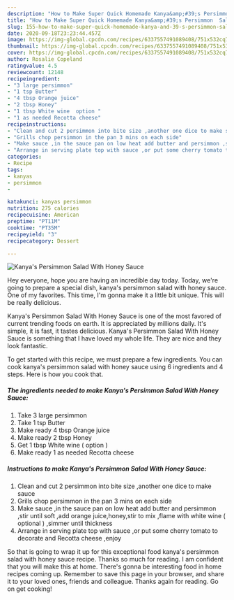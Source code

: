 ```yaml
---
description: "How to Make Super Quick Homemade Kanya&amp;#39;s Persimmon  Salad With Honey Sauce"
title: "How to Make Super Quick Homemade Kanya&amp;#39;s Persimmon  Salad With Honey Sauce"
slug: 155-how-to-make-super-quick-homemade-kanya-and-39-s-persimmon-salad-with-honey-sauce
date: 2020-09-18T23:23:44.457Z
image: https://img-global.cpcdn.com/recipes/6337557491089408/751x532cq70/kanyas-persimmon-salad-with-honey-sauce-recipe-main-photo.jpg
thumbnail: https://img-global.cpcdn.com/recipes/6337557491089408/751x532cq70/kanyas-persimmon-salad-with-honey-sauce-recipe-main-photo.jpg
cover: https://img-global.cpcdn.com/recipes/6337557491089408/751x532cq70/kanyas-persimmon-salad-with-honey-sauce-recipe-main-photo.jpg
author: Rosalie Copeland
ratingvalue: 4.5
reviewcount: 12148
recipeingredient:
- "3 large persimmon"
- "1 tsp Butter"
- "4 tbsp Orange juice"
- "2 tbsp Honey"
- "1 tbsp White wine  option "
- "1 as needed Recotta cheese"
recipeinstructions:
- "Clean and cut 2 persimmon into bite size ,another one dice to make sauce"
- "Grills chop persimmon in the pan 3 mins on each side"
- "Make sauce ,in the sauce pan on low heat add butter and persimmon ,stir until soft ,add orange juice,honey,stir to mix ,flame with white wine ( optional ) ,simmer until thickness"
- "Arrange in serving plate top with sauce ,or put some cherry tomato to decorate and Recotta cheese ,enjoy"
categories:
- Recipe
tags:
- kanyas
- persimmon
- 

katakunci: kanyas persimmon  
nutrition: 275 calories
recipecuisine: American
preptime: "PT11M"
cooktime: "PT35M"
recipeyield: "3"
recipecategory: Dessert

---
```



![Kanya&#39;s Persimmon  Salad With Honey Sauce](https://img-global.cpcdn.com/recipes/6337557491089408/751x532cq70/kanyas-persimmon-salad-with-honey-sauce-recipe-main-photo.jpg)

Hey everyone, hope you are having an incredible day today. Today, we're going to prepare a special dish, kanya&#39;s persimmon  salad with honey sauce. One of my favorites. This time, I'm gonna make it a little bit unique. This will be really delicious.



Kanya&#39;s Persimmon  Salad With Honey Sauce is one of the most favored of current trending foods on earth. It is appreciated by millions daily. It's simple, it is fast, it tastes delicious. Kanya&#39;s Persimmon  Salad With Honey Sauce is something that I have loved my whole life. They are nice and they look fantastic.


To get started with this recipe, we must prepare a few ingredients. You can cook kanya&#39;s persimmon  salad with honey sauce using 6 ingredients and 4 steps. Here is how you cook that.

<!--inarticleads1-->

##### The ingredients needed to make Kanya&#39;s Persimmon  Salad With Honey Sauce:

1. Take 3 large persimmon
1. Take 1 tsp Butter
1. Make ready 4 tbsp Orange juice
1. Make ready 2 tbsp Honey
1. Get 1 tbsp White wine ( option )
1. Make ready 1 as needed Recotta cheese




<!--inarticleads2-->

##### Instructions to make Kanya&#39;s Persimmon  Salad With Honey Sauce:

1. Clean and cut 2 persimmon into bite size ,another one dice to make sauce
1. Grills chop persimmon in the pan 3 mins on each side
1. Make sauce ,in the sauce pan on low heat add butter and persimmon ,stir until soft ,add orange juice,honey,stir to mix ,flame with white wine ( optional ) ,simmer until thickness
1. Arrange in serving plate top with sauce ,or put some cherry tomato to decorate and Recotta cheese ,enjoy




So that is going to wrap it up for this exceptional food kanya&#39;s persimmon  salad with honey sauce recipe. Thanks so much for reading. I am confident that you will make this at home. There's gonna be interesting food in home recipes coming up. Remember to save this page in your browser, and share it to your loved ones, friends and colleague. Thanks again for reading. Go on get cooking!
